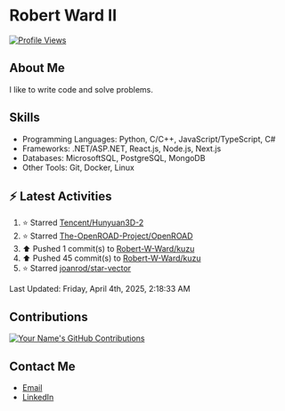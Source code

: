 
# Robert Ward II

[![Profile Views](https://komarev.com/ghpvc/?username=Robert-W-Ward)](https://github.com/Robert-W-Ward)

## About Me
I like to write code and solve problems.

## Skills
- Programming Languages: Python, C/C++, JavaScript/TypeScript, C#
- Frameworks: .NET/ASP.NET, React.js, Node.js, Next.js
- Databases: MicrosoftSQL, PostgreSQL, MongoDB
- Other Tools: Git, Docker, Linux

## :zap: Latest Activities
<!--RECENT_ACTIVITY:start-->
1. ⭐ Starred [Tencent/Hunyuan3D-2](https://github.com/Tencent/Hunyuan3D-2)
2. ⭐ Starred [The-OpenROAD-Project/OpenROAD](https://github.com/The-OpenROAD-Project/OpenROAD)
3. ⬆️ Pushed 1 commit(s) to [Robert-W-Ward/kuzu](https://github.com/Robert-W-Ward/kuzu)
4. ⬆️ Pushed 45 commit(s) to [Robert-W-Ward/kuzu](https://github.com/Robert-W-Ward/kuzu)
5. ⭐ Starred [joanrod/star-vector](https://github.com/joanrod/star-vector)
<!--RECENT_ACTIVITY:end-->

<!--RECENT_ACTIVITY:last_update-->
Last Updated: Friday, April 4th, 2025, 2:18:33 AM
<!--RECENT_ACTIVITY:last_update_end-->

<!--END_SECTIN:activity-->
## Contributions
[![Your Name's GitHub Contributions](https://github-readme-streak-stats.herokuapp.com/?user=Robert-W-Ward&theme=radical)](https://github.com/your-username)

## Contact Me
- [Email](mailto:robertwesleyward2019@gmail.com)
- [LinkedIn](https://linkedin.com/in/https://www.linkedin.com/in/robert-ward-ii/)
